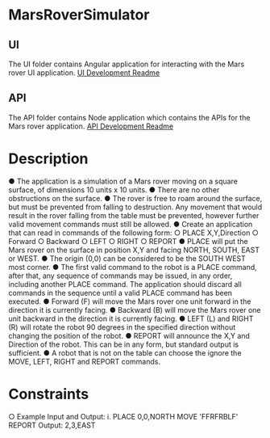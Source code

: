 # MarsRoverSimulator

## UI

The UI folder contains Angular application for interacting with the Mars rover UI application.
[UI Development Readme](https://github.com/mayank1205/mars_rover/tree/master/UI)

## API

The API folder contains Node application which contains the APIs for the Mars rover application.
[API Development Readme](https://github.com/mayank1205/mars_rover/tree/master/API)

# Description

● The application is a simulation of a Mars rover moving on a square surface, of dimensions 10 units x 10 units.
● There are no other obstructions on the surface.
● The rover is free to roam around the surface, but must be prevented from falling to destruction. Any movement that would result in the rover falling from the table must be prevented, however further valid movement commands must still be allowed.
● Create an application that can read in commands of the following form:
○ PLACE X,Y,Direction
○ Forward
○ Backward
○ LEFT
○ RIGHT
○ REPORT
● PLACE will put the Mars rover on the surface in position X,Y and facing NORTH, SOUTH, EAST or WEST.
● The origin (0,0) can be considered to be the SOUTH WEST most corner.
● The first valid command to the robot is a PLACE command, after that, any sequence of commands may be issued, in any order, including another PLACE command. The application should discard all commands in the sequence until a valid PLACE command has been executed.
● Forward (F) will move the Mars rover one unit forward in the direction it is currently facing.
● Backward (B) will move the Mars rover one unit backward in the direction it is currently facing.
● LEFT (L) and RIGHT (R) will rotate the robot 90 degrees in the specified direction without changing the position of the robot.
● REPORT will announce the X,Y and Direction of the robot. This can be in any form, but standard output is sufficient.
● A robot that is not on the table can choose the ignore the MOVE, LEFT, RIGHT and
REPORT commands.

# Constraints

○ Example Input and Output:
i. PLACE 0,0,NORTH
MOVE 'FFRFRBLF'
REPORT
Output: 2,3,EAST
